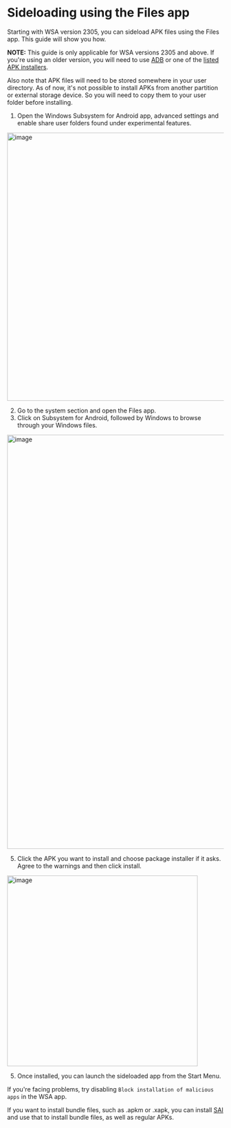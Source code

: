 # Sideloading using the Files app
Starting with WSA version 2305, you can sideload APK files using the Files app. This guide will show you how.

**NOTE:** This guide is only applicable for WSA versions 2305 and above. If you're using an older version, you will need to use [ADB](https://github.com/MustardChef/WSABuilds/blob/master/Guides/ADB-Sideloading.md) or one of the [listed APK installers](https://github.com/MustardChef/WSABuilds/blob/master/Guides/Sideloading.md).

Also note that APK files will need to be stored somewhere in your user directory. As of now, it's not possible to install APKs from another partition or external storage device. So you will need to copy them to your user folder before installing.

1. Open the Windows Subsystem for Android app, advanced settings and enable share user folders found under experimental features.

<img width="623" alt="image" src="https://github.com/MustardChef/WSABuilds/assets/44692189/d39ddbd3-20fd-462c-bf95-a193be045427">

2. Go to the system section and open the Files app.
3. Click on Subsystem for Android, followed by Windows to browse through your Windows files.

<img width="962" alt="image" src="https://github.com/MustardChef/WSABuilds/assets/44692189/95885809-deb2-4ac4-b468-7447fb84dde0">

5. Click the APK you want to install and choose package installer if it asks. Agree to the warnings and then click install.

<img width="443" alt="image" src="https://github.com/MustardChef/WSABuilds/assets/44692189/9e0698de-e47e-45c9-83a0-8c8ea1297cd4">

5. Once installed, you can launch the sideloaded app from the Start Menu.

If you're facing problems, try disabling `Block installation of malicious apps` in the WSA app.

If you want to install bundle files, such as .apkm or .xapk, you can install [SAI](https://apkpure.com/split-apks-installer-sai/com.aefyr.sai) and use that to install bundle files, as well as regular APKs.
